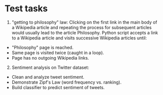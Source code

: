 # Test tasks   

1. "getting to philosophy" law: Clicking on the first link in the main body of a Wikipedia article and repeating the process for subsequent articles would usually lead to the article Philosophy. Python script accepts a link to a Wikipedia article and visits successive Wikipedia articles until: 
* "Philosophy" page is reached. 
* Same page is visited twice (caught in a loop). 
* Page has no outgoing Wikipedia links.
  
  
2. Sentiment analysis on Twitter dataset:
* Clean and analyze tweet sentiment. 
* Demonstrate Zipf's Law (word frequency vs. ranking). 
* Build classifier to predict sentiment of tweets.
